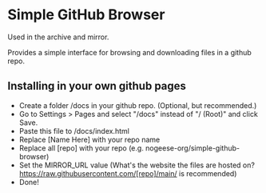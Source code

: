 # Simple GitHub Browser
Used in the archive and mirror.

Provides a simple interface for browsing and downloading files in a github repo.
## Installing in your own github pages
- Create a folder /docs in your github repo. (Optional, but recommended.)
- Go to Settings > Pages and select "/docs" instead of "/ (Root)" and click Save.
- Paste this file to /docs/index.html
- Replace [Name Here] with your repo name
- Replace all [repo] with your repo (e.g. nogeese-org/simple-github-browser)
- Set the MIRROR_URL value (What's the website the files are hosted on? https://raw.githubusercontent.com/[repo]/main/ is recommended)
- Done!
